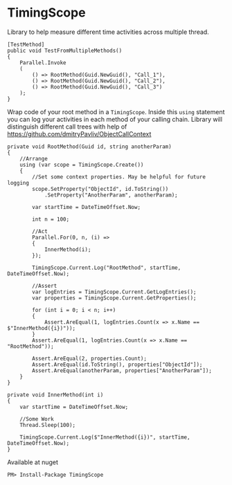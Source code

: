 # TimingScope

Library to help measure different time activities across multiple thread. 



    [TestMethod]
    public void TestFromMultipleMethods()
    {
        Parallel.Invoke
        (
            () => RootMethod(Guid.NewGuid(), "Call_1"),
            () => RootMethod(Guid.NewGuid(), "Call_2"),
            () => RootMethod(Guid.NewGuid(), "Call_3")
        );
    }
    
Wrap code of your root method in a `TimingScope`. Inside this `using` statement you can log your activities in each method of your calling chain. Library will distinguish different call trees with help of https://github.com/dmitryPavliv/ObjectCallContext  
 
    private void RootMethod(Guid id, string anotherParam)
    {
        //Arrange
        using (var scope = TimingScope.Create())
        {
            //Set some context properties. May be helpful for future logging
            scope.SetProperty("ObjectId", id.ToString())
                .SetProperty("AnotherParam", anotherParam);

            var startTime = DateTimeOffset.Now;

            int n = 100;

            //Act
            Parallel.For(0, n, (i) =>
            {
                InnerMethod(i);
            });

            TimingScope.Current.Log("RootMethod", startTime, DateTimeOffset.Now);

            //Assert
            var logEntries = TimingScope.Current.GetLogEntries();
            var properties = TimingScope.Current.GetProperties();

            for (int i = 0; i < n; i++)
            {
                Assert.AreEqual(1, logEntries.Count(x => x.Name == $"InnerMethod({i})"));
            }
            Assert.AreEqual(1, logEntries.Count(x => x.Name == "RootMethod"));

            Assert.AreEqual(2, properties.Count);
            Assert.AreEqual(id.ToString(), properties["ObjectId"]);
            Assert.AreEqual(anotherParam, properties["AnotherParam"]);
        }
    }

    private void InnerMethod(int i)
    {
        var startTime = DateTimeOffset.Now;

        //Some Work
        Thread.Sleep(100);

        TimingScope.Current.Log($"InnerMethod({i})", startTime, DateTimeOffset.Now);
    }

Available at nuget

    PM> Install-Package TimingScope

